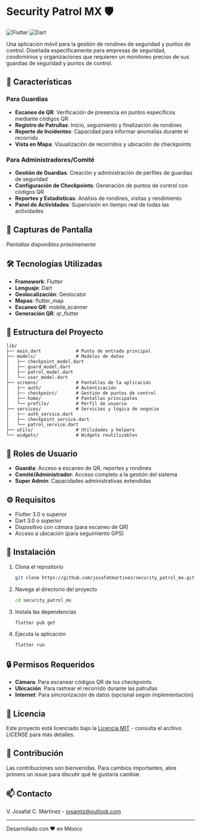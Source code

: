 # Security Patrol MX 🛡️

![Flutter](https://img.shields.io/badge/Flutter-3.0+-02569B?style=for-the-badge&logo=flutter&logoColor=white)
![Dart](https://img.shields.io/badge/Dart-3.0+-0175C2?style=for-the-badge&logo=dart&logoColor=white)

Una aplicación móvil para la gestión de rondines de seguridad y puntos de control. Diseñada específicamente para empresas de seguridad, condominios y organizaciones que requieren un monitoreo preciso de sus guardias de seguridad y puntos de control.

## 🚀 Características

### Para Guardias
- **Escaneo de QR**: Verificación de presencia en puntos específicos mediante códigos QR
- **Registro de Patrullas**: Inicio, seguimiento y finalización de rondines
- **Reporte de Incidentes**: Capacidad para informar anomalías durante el recorrido
- **Vista en Mapa**: Visualización de recorridos y ubicación de checkpoints

### Para Administradores/Comité
- **Gestión de Guardias**: Creación y administración de perfiles de guardias de seguridad
- **Configuración de Checkpoints**: Generación de puntos de control con códigos QR
- **Reportes y Estadísticas**: Análisis de rondines, visitas y rendimiento
- **Panel de Actividades**: Supervisión en tiempo real de todas las actividades

## 📱 Capturas de Pantalla

_Pantallas disponibles próximamente_

## 🛠️ Tecnologías Utilizadas

- **Framework**: Flutter
- **Lenguaje**: Dart
- **Geolocalización**: Geolocator
- **Mapas**: flutter_map
- **Escaneo QR**: mobile_scanner
- **Generación QR**: qr_flutter

## 📂 Estructura del Proyecto

```
lib/
├── main.dart             # Punto de entrada principal
├── models/               # Modelos de datos
│   ├── checkpoint_model.dart
│   ├── guard_model.dart
│   ├── patrol_model.dart
│   └── user_model.dart
├── screens/              # Pantallas de la aplicación
│   ├── auth/             # Autenticación
│   ├── checkpoint/       # Gestión de puntos de control
│   ├── home/             # Pantallas principales 
│   └── profile/          # Perfil de usuario
├── services/             # Servicios y lógica de negocio
│   ├── auth_service.dart
│   ├── checkpoint_service.dart
│   └── patrol_service.dart
├── utils/                # Utilidades y helpers
└── widgets/              # Widgets reutilizables
```

## 📝 Roles de Usuario

- **Guardia**: Acceso a escaneo de QR, reportes y rondines
- **Comité/Administrador**: Acceso completo a la gestión del sistema
- **Super Admin**: Capacidades administrativas extendidas

## ⚙️ Requisitos

- Flutter 3.0 o superior
- Dart 3.0 o superior
- Dispositivo con cámara (para escaneo de QR)
- Acceso a ubicación (para seguimiento GPS)

## 🔧 Instalación

1. Clona el repositorio
   ```bash
   git clone https://github.com/josafatmartinez/security_patrol_mx.git
   ```

2. Navega al directorio del proyecto
   ```bash
   cd security_patrol_mx
   ```

3. Instala las dependencias
   ```bash
   flutter pub get
   ```

4. Ejecuta la aplicación
   ```bash
   flutter run
   ```

## 🔒 Permisos Requeridos

- **Cámara**: Para escanear códigos QR de los checkpoints
- **Ubicación**: Para rastrear el recorrido durante las patrullas
- **Internet**: Para sincronización de datos (opcional según implementación)

## 📄 Licencia

Este proyecto está licenciado bajo la [Licencia MIT](LICENSE) - consulta el archivo LICENSE para más detalles.

## 👥 Contribución

Las contribuciones son bienvenidas. Para cambios importantes, abre primero un issue para discutir qué te gustaría cambiar.

## 📫 Contacto

V. Josafat C. Martinez - [josamtz@outlook.com](mailto:josamtz@outlook.com)

---

Desarrollado con ❤️ en México
